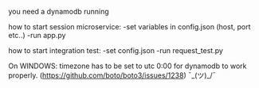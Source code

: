 
you need a dynamodb running

how to start session microservice:
-set variables in config.json (host, port etc..)
-run app.py

how to start integration test:
-set config.json
-run request_test.py

On WINDOWS:
timezone has to be set to utc 0:00 for dynamodb to work properly.
(https://github.com/boto/boto3/issues/1238)
 ¯\_(ツ)_/¯
